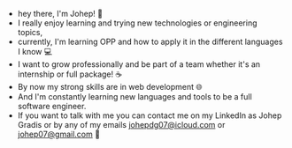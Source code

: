- hey there, I'm Johep! 🦉
- I really enjoy learning and trying new technologies or engineering topics,
- currently, I'm learning OPP and how to apply it in the different languages I know 💻
- I want to grow professionally and be part of a team whether it's an internship or full package! ☕️
- By now my strong skills are in web development 🌐
- And I'm constantly learning new languages and tools to be a full software engineer.
- If you want to talk with me you can contact me on my LinkedIn as Johep Gradis or by any of my emails johepdg07@icloud.com or johep07@gmail.com 📨

<!---
Johepdgc/Johepdgc is a ✨ special ✨ repository because its `README.md` (this file) appears on your GitHub profile.
You can click the Preview link to take a look at your changes.
--->
